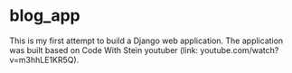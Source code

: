 # blog_app

This is my first attempt to build a Django web application. 
The application was built based on Code With Stein youtuber (link: youtube.com/watch?v=m3hhLE1KR5Q).
